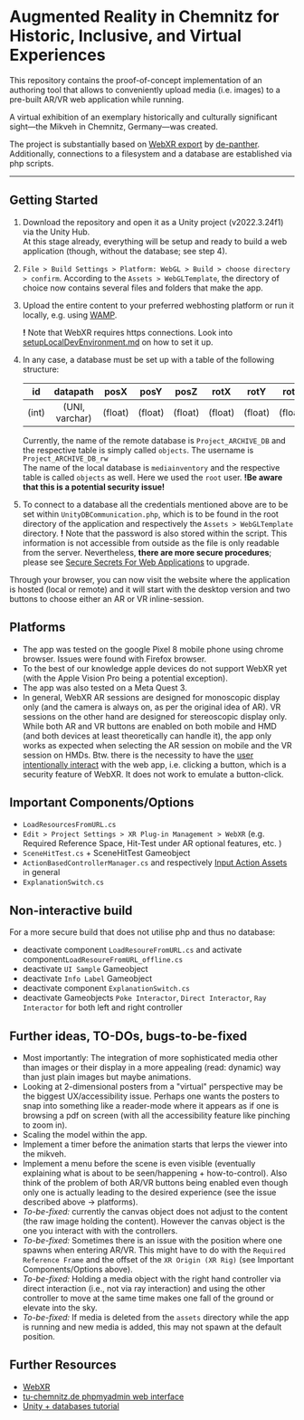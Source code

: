 # **A**ugmented **R**eality in **C**hemnitz for **H**istoric, **I**nclusive, and **V**irtual **E**xperiences
This repository contains the proof-of-concept implementation of an authoring tool that allows to conveniently upload media (i.e. images) to a pre-built AR/VR web application while running.

A virtual exhibition of an exemplary historically and culturally significant sight—the Mikveh in Chemnitz, Germany—was created.

The project is substantially based on [WebXR export](https://github.com/De-Panther/unity-webxr-export?tab=readme-ov-file) by [de-panther](https://github.com/De-Panther).
Additionally, connections to a filesystem and a database are established via php scripts.

---
## Getting Started
1. Download the repository and open it as a Unity project (v2022.3.24f1) via the Unity Hub. <br> At this stage already, everything will be setup and ready to build a web application (though, without the database; see step 4).
2. ```File > Build Settings > Platform: WebGL > Build > choose directory > confirm```. According to the ```Assets > WebGLTemplate```, the directory of choice now contains several files and folders that make the app.
3. Upload the entire content to your preferred webhosting platform or run it locally, e.g. using [WAMP](https://wampserver.aviatechno.net/).

    **!** Note that WebXR requires https connections. Look into [setupLocalDevEnvironment.md](setupLocalDevEnvironment.md) on how to set it up.

4. In any case, a database must be set up with a table of the following structure:

    |id|datapath|posX|posY|posZ|rotX|rotY|rotZ|
    |:--:|:--------:|:----:|:----:|:----:|:----:|:----:|:----:|
    |(int)|(UNI, varchar)|(float)|(float)|(float)|(float)|(float)|(float)|

    Currently, the name of the remote database is ```Project_ARCHIVE_DB``` and the respective table is simply called ```objects```. The username is ```Project_ARCHIVE_DB_rw```<br>
    The name of the local database is ```mediainventory``` and the respective table is called ```objects``` as well. Here we used the ```root``` user. **!Be aware that this is a potential security issue!**

5. To connect to a database all the credentials mentioned above are to be set within ```UnityDBCommunication.php```, which is to be found in the root directory of the application and respectively the ```Assets > WebGLTemplate``` directory. 
    **!** Note that the password is also stored within the script. This information is not accessible from outside as the file is only readable from the server. Nevertheless, **there are more secure procedures**; please see [Secure Secrets For Web Applications](https://www.tu-chemnitz.de/urz/www/php/secure.html) to upgrade.

Through your browser, you can now visit the website where the application is hosted  (local or remote) and it will start with the desktop version and two buttons to choose either an AR or VR inline-session.

## Platforms
- The app was tested on the google Pixel 8 mobile phone using chrome browser. Issues were found with Firefox browser.
- To the best of our knowledge apple devices do not support WebXR yet (with the Apple Vision Pro being a potential exception).
- The app was also tested on a Meta Quest 3.
- In general, WebXR AR sessions are designed for monoscopic display only (and the camera is always on, as per the original idea of AR). VR sessions on the other hand are designed for stereoscopic display only. While both AR and VR buttons are enabled on both mobile and HMD (and both devices at least theoretically can handle it), the app only works as expected when selecting the AR session on mobile and the VR session on HMDs. Btw. there is the necessity to have the [user intentionally interact](https://immersive-web.github.io/webxr/#user-intention) with the web app, i.e. clicking a button, which is a security feature of WebXR. It does not work to emulate a button-click.

## Important Components/Options
- ```LoadResourcesFromURL.cs```
- ```Edit > Project Settings > XR Plug-in Management > WebXR``` (e.g. Required Reference Space, Hit-Test under AR optional features, etc. )
- ```SceneHitTest.cs``` + SceneHitTest Gameobject
- ```ActionBasedControllerManager.cs``` and respectively [Input Action Assets](https://docs.unity3d.com/Packages/com.unity.inputsystem@1.0/manual/ActionAssets.html) in general
- ```ExplanationSwitch.cs```

## Non-interactive build
For a more secure build that does not utilise php and thus no database:
- deactivate component ```LoadResoureFromURL.cs``` and activate component```LoadResoureFromURL_offline.cs```
- deactivate ```UI Sample``` Gameobject
- deactivate ```Info Label``` Gameobject
- deactivate component ```ExplanationSwitch.cs```
- deactivate Gameobjects ```Poke Interactor```, ```Direct Interactor```, ```Ray Interactor``` for both left and right controller

## Further ideas, TO-DOs, bugs-to-be-fixed
- Most importantly: The integration of more sophisticated media other than images or their display in a more appealing (read: dynamic) way than just plain images but maybe animations.
- Looking at 2-dimensional posters from a "virtual" perspective may be the biggest UX/accessibility issue. Perhaps one wants the posters to snap into something like a reader-mode where it appears as if one is browsing a pdf on screen (with all the accessibility feature like pinching to zoom in).
- Scaling the model within the app.
- Implement a timer before the animation starts that lerps the viewer into the mikveh.
- Implement a menu before the scene is even visible (eventually explaining what is about to be seen/happening + how-to-control). Also think of the problem of both AR/VR buttons being enabled even though only one is actually leading to the desired experience (see the issue described above -> platforms).
- *To-be-fixed:* currently the canvas object does not adjust to the content (the raw image holding the content). However the canvas object is the one you interact with with the controllers.
- *To-be-fixed:* Sometimes there is an issue with the position where one spawns when entering AR/VR. This might have to do with the ```Required Reference Frame``` and the offset of the ```XR Origin (XR Rig)``` (see Important Components/Options above).
- *To-be-fixed:* Holding a media object with the right hand controller via direct interaction (i.e., not via ray interaction) and using the other controller to move at the same time makes one fall of the ground or elevate into the sky.
- *To-be-fixed:* If media is deleted from the ```assets``` directory while the app is running and new media is added, this may not spawn at the default position.

## Further Resources
- [WebXR](https://immersive-web.github.io)
- [tu-chemnitz.de phpmyadmin web interface](https://dbwebadmin.hrz.tu-chemnitz.de/phpmyadmin/index.php)
- [Unity + databases tutorial](https://youtu.be/SKbY-0zt2VE?feature=shared)

